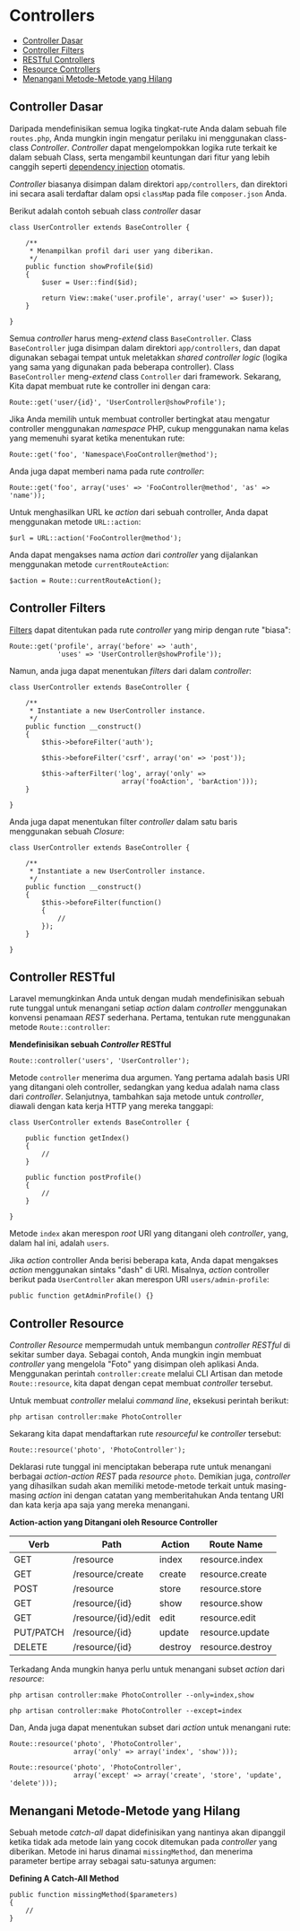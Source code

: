 # Controllers

- [Controller Dasar](#basic-controllers)
- [Controller Filters](#controller-filters)
- [RESTful Controllers](#restful-controllers)
- [Resource Controllers](#resource-controllers)
- [Menangani Metode-Metode yang Hilang](#handling-missing-methods)

<a name="basic-controllers"></a>
## Controller Dasar

<!-- Instead of defining all of your route-level logic in a single `routes.php` file, you may wish to organize this behavior using Controller classes. Controllers can group related route logic into a class, as well as take advantage of more advanced framework features such as automatic [dependency injection](/docs/ioc). -->
Daripada mendefinisikan semua logika tingkat-rute Anda dalam sebuah file `routes.php`, Anda mungkin ingin mengatur perilaku ini menggunakan class-class *Controller*. *Controller* dapat mengelompokkan logika rute terkait ke dalam sebuah Class, serta mengambil keuntungan dari fitur yang lebih canggih seperti [dependency injection](/docs/IOC) otomatis.

<!--Controllers are typically stored in the `app/controllers` directory, and this directory is registered in the `classmap` option of your `composer.json` file by default. -->
*Controller* biasanya disimpan dalam direktori `app/controllers`, dan direktori ini secara asali terdaftar dalam opsi `classMap` pada file `composer.json` Anda.

<!--Here is an example of a basic controller class:-->
Berikut adalah contoh sebuah class *controller* dasar

	class UserController extends BaseController {

		/**
		 * Menampilkan profil dari user yang diberikan.
		 */
		public function showProfile($id)
		{
			$user = User::find($id);

			return View::make('user.profile', array('user' => $user));
		}

	}

<!--All controllers should extend the `BaseController` class. The `BaseController` is also stored in the `app/controllers` directory, and may be used as a place to put shared controller logic. The `BaseController` extends the framework's `Controller` class. Now, We can route to this controller action like so:-->
Semua *controller* harus meng-*extend* class `BaseController`. Class `BaseController` juga disimpan dalam direktori `app/controllers`, dan dapat digunakan sebagai tempat untuk meletakkan *shared controller logic* (logika yang sama yang digunakan pada beberapa controller). Class `BaseController` meng-*extend* class `Controller` dari framework. Sekarang, Kita dapat membuat rute ke controller ini dengan cara:

	Route::get('user/{id}', 'UserController@showProfile');

<!--If you choose to nest or organize your controller using PHP namespaces, simply use the fully qualified class name when defining the route:-->
Jika Anda memilih untuk membuat controller bertingkat atau mengatur controller menggunakan *namespace* PHP, cukup menggunakan nama kelas yang memenuhi syarat ketika menentukan rute:

	Route::get('foo', 'Namespace\FooController@method');

<!--You may also specify names on controller routes:-->
Anda juga dapat memberi nama pada rute *controller*:

	Route::get('foo', array('uses' => 'FooController@method', 'as' => 'name'));

<!--To generate a URL to a controller action, you may use the `URL::action` method:-->
Untuk menghasilkan URL ke *action* dari sebuah controller, Anda dapat menggunakan metode `URL::action`:

	$url = URL::action('FooController@method');

<!--You may access the name of the controller action being run using the `currentRouteAction` method:-->
Anda dapat mengakses nama *action* dari *controller* yang dijalankan menggunakan metode `currentRouteAction`:

	$action = Route::currentRouteAction();

<a name="controller-filters"></a>
## Controller Filters

<!--[Filters](/docs/routing#route-filters) may be specified on controller routes similar to "regular" routes:-->
[Filters](/docs/routing#route-filters) dapat ditentukan pada rute *controller* yang mirip dengan rute "biasa":

	Route::get('profile', array('before' => 'auth',
				'uses' => 'UserController@showProfile'));

<!--However, you may also specify filters from within your controller:-->
Namun, anda juga dapat menentukan *filters* dari dalam *controller*:

	class UserController extends BaseController {

		/**
		 * Instantiate a new UserController instance.
		 */
		public function __construct()
		{
			$this->beforeFilter('auth');

			$this->beforeFilter('csrf', array('on' => 'post'));

			$this->afterFilter('log', array('only' =>
								array('fooAction', 'barAction')));
		}

	}

<!--You may also specify controller filters inline using a Closure:-->
Anda juga dapat menentukan filter *controller* dalam satu baris menggunakan sebuah *Closure*:

	class UserController extends BaseController {

		/**
		 * Instantiate a new UserController instance.
		 */
		public function __construct()
		{
			$this->beforeFilter(function()
			{
				//
			});
		}

	}

<a name="restful-controllers"></a>
## Controller RESTful

<!--Laravel allows you to easily define a single route to handle every action in a controller using simple, REST naming conventions. First, define the route using the `Route::controller` method:-->
Laravel memungkinkan Anda untuk dengan mudah mendefinisikan sebuah rute tunggal untuk menangani setiap *action* dalam *controller* menggunakan konvensi penamaan *REST* sederhana. Pertama, tentukan rute menggunakan metode `Route::controller`:

<!--**Defining A RESTful Controller**-->
**Mendefinisikan sebuah *Controller* RESTful**

	Route::controller('users', 'UserController');

<!--The `controller` method accepts two arguments. The first is the base URI the controller handles, while the second is the class name of the controller. Next, just add methods to your controller, prefixed with the HTTP verb they respond to:-->
Metode `controller` menerima dua argumen. Yang pertama adalah basis URI yang ditangani oleh controller, sedangkan yang kedua adalah nama class dari *controller*. Selanjutnya, tambahkan saja metode untuk *controller*, diawali dengan kata kerja HTTP yang mereka tanggapi:

	class UserController extends BaseController {

		public function getIndex()
		{
			//
		}

		public function postProfile()
		{
			//
		}

	}

<!--The `index` methods will respond to the root URI handled by the controller, which, in this case, is `users`.-->
Metode `index` akan merespon *root* URI yang ditangani oleh *controller*, yang, dalam hal ini, adalah `users`. 

<!--If your controller action contains multiple words, you may access the action using "dash" syntax in the URI. For example, the following controller action on our `UserController` would respond to the `users/admin-profile` URI:-->
Jika *action* controller Anda berisi beberapa kata, Anda dapat mengakses *action* menggunakan sintaks "dash" di URI. Misalnya, *action* controller berikut pada `UserController` akan merespon URI `users/admin-profile`:

	public function getAdminProfile() {}

<a name="resource-controllers"></a>
## Controller Resource

<!--Resource controllers make it easier to build RESTful controllers around resources. For example, you may wish to create a controller that manages "photos" stored by your application. Using the `controller:make` command via the Artisan CLI and the `Route::resource` method, we can quickly create such a controller.-->
*Controller Resource* mempermudah untuk membangun *controller RESTful* di sekitar sumber daya. Sebagai contoh, Anda mungkin ingin membuat *controller* yang mengelola "Foto" yang disimpan oleh aplikasi Anda. Menggunakan perintah `controller:create` melalui CLI Artisan dan metode `Route::resource`, kita dapat dengan cepat membuat *controller* tersebut.

<!--To create the controller via the command line, execute the following command:-->
Untuk membuat *controller* melalui *command line*, eksekusi perintah berikut:

	php artisan controller:make PhotoController

<!--Now we can register a resourceful route to the controller:-->
Sekarang kita dapat mendaftarkan rute *resourceful* ke *controller* tersebut:

	Route::resource('photo', 'PhotoController');

<!--This single route declaration creates multiple routes to handle a variety of RESTful actions on the photo resource. Likewise, the generated controller will already have stubbed methods for each of these actions with notes informing you which URIs and verbs they handle.-->
Deklarasi rute tunggal ini menciptakan beberapa rute untuk menangani berbagai *action-action REST* pada *resource* `photo`. Demikian juga, *controller* yang dihasilkan sudah akan memiliki metode-metode terkait untuk masing-masing *action* ini dengan catatan yang memberitahukan Anda tentang URI dan kata kerja apa saja yang mereka menangani.

<!--**Actions Handled By Resource Controller**-->
**Action-action yang Ditangani oleh Resource Controller**

Verb      | Path                  | Action       | Route Name
----------|-----------------------|--------------|---------------------
GET       | /resource             | index        | resource.index
GET       | /resource/create      | create       | resource.create
POST      | /resource             | store        | resource.store
GET       | /resource/{id}        | show         | resource.show
GET       | /resource/{id}/edit   | edit         | resource.edit
PUT/PATCH | /resource/{id}        | update       | resource.update
DELETE    | /resource/{id}        | destroy      | resource.destroy

<!--Sometimes you may only need to handle a subset of the resource actions:-->
Terkadang Anda mungkin hanya perlu untuk menangani subset *action* dari *resource*:

	php artisan controller:make PhotoController --only=index,show

	php artisan controller:make PhotoController --except=index

<!--And, you may also specify a subset of actions to handle on the route:-->
Dan, Anda juga dapat menentukan subset dari *action* untuk menangani rute:

	Route::resource('photo', 'PhotoController',
					array('only' => array('index', 'show')));

	Route::resource('photo', 'PhotoController',
					array('except' => array('create', 'store', 'update', 'delete')));

<a name="handling-missing-methods"></a>
## Menangani Metode-Metode yang Hilang

<!--A catch-all method may be defined which will be called when no other matching method is found on a given controller. The method should be named `missingMethod`, and receives the parameter array for the request as its only argument:-->
Sebuah metode *catch-all* dapat didefinisikan yang nantinya akan dipanggil ketika tidak ada metode lain yang cocok ditemukan pada *controller* yang diberikan. Metode ini harus dinamai `missingMethod`, dan menerima parameter bertipe array sebagai satu-satunya argumen:

**Defining A Catch-All Method**

	public function missingMethod($parameters)
	{
		//
	}